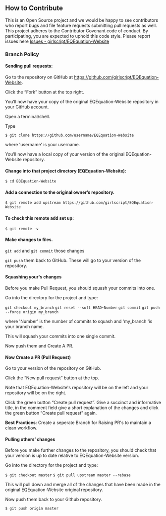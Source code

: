 ## How to Contribute
 This is an Open Source project and we would be happy to see contributors who report bugs and file feature requests submitting pull requests as well.
 This project adheres to the Contributor Covenant code of conduct.
 By participating, you are expected to uphold this code style.
 Please report issues here [Issues - girlscript/EQEquation-Website](https://github.com/girlscript/EQEquation-Website/issues)

### Branch Policy

#### Sending pull requests:

Go to the repository on GitHub at https://github.com/girlscript/EQEquation-Website.

Click the “Fork” button at the top right.

You’ll now have your copy of the original EQEquation-Website repository in your GitHub account.

Open a terminal/shell.

Type

`$ git clone https://github.com/username/EQEquation-Website`

where 'username' is your username.

You’ll now have a local copy of your version of the original EQEquation-Website repository.

#### Change into that project directory (EQEquation-Website):

`$ cd EQEquation-Website`

#### Add a connection to the original owner’s repository.

`$ git remote add upstream https://github.com/girlscript/EQEquation-Website`

#### To check this remote add set up:

`$ git remote -v`

#### Make changes to files.

`git add` and `git commit` those changes

`git push` them back to GitHub. These will go to your version of the repository.

#### Squashing your's changes
Before you make Pull Request, you should squash your commits into one.

Go into the directory for the project and type:

`git checkout my_branch`
`git reset --soft HEAD~Number`
`git commit`
`git push --force origin my_branch`

where 'Number' is the number of commits to squash and 'my_branch 'is your branch name.

This will squash your commits into one single commit.

Now push them and Create A PR.

#### Now Create a PR (Pull Request)
Go to your version of the repository on GitHub.

Click the “New pull request” button at the top.

Note that EQEquation-Website's repository will be on the left and your repository will be on the right.

Click the green button “Create pull request”. Give a succinct and informative title, in the comment field give a short explanation of the changes and click the green button “Create pull request” again.

**Best Practices**: Create a seperate Branch for Raising PR's to maintain a clean workflow.

#### Pulling others’ changes
Before you make further changes to the repository, you should check that your version is up to date relative to EQEquation-Website version.

Go into the directory for the project and type:

`$ git checkout master`
`$ git pull upstream master --rebase`

This will pull down and merge all of the changes that have been made in the original EQEquation-Website original repository.

Now push them back to your Github repository.

`$ git push origin master`
